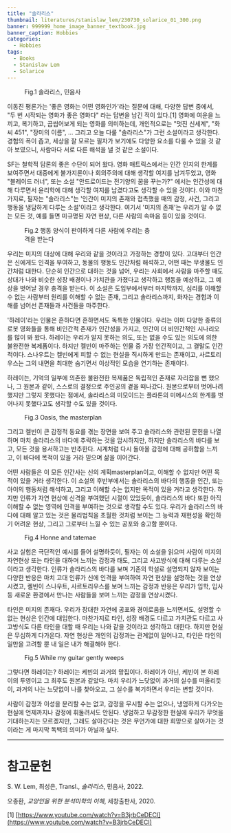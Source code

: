 ```yaml
---
title: "솔라리스"
thumbnail: literatures/stanislaw_lem/230730_solarice_01_300.png
banner: 999999_home_image_banner_textbook.jpg
banner_caption: Hobbies
categories:
  - Hobbies
tags:
  - Books
  - Stanislaw Lem
  - Solarice
---
```


<figure class="align-center" style="width: 300px">
  <a href="/assets/images/literatures/stanislaw_lem/230730_solarice_00.png">
  <img src="{{ site.url }}{{ site.baseurl }}/assets/images/literatures/stanislaw_lem/230730_solarice_01_300.png" alt="">
  </a>
  <figcaption>
  Fig.1 솔라리스, 민음사
  </figcaption>
</figure>

이동진 평론가는 '좋은 영화는 어떤 영화인가'라는 질문에 대해, 다양한 답변 중에서, "두 번 시작되는 영화가 좋은 영화다" 라는 답변을 남긴 적이 있다.[1] 영화에 여운을 느끼고, 복기하고, 곱씹어보게 되는 영화를 의미하는데, 개인적으로는 "멋진 신세계", "화씨 451", "장미의 이름", ... 그리고 오늘 다룰 "솔라리스"가 그런 소설이라고 생각한다. 경험의 폭이 좁고, 세상을 잘 모르는 필자가 보기에도 다양한 요소를 다룰 수 있을 것 같아 보였으니, 사람마다 서로 다른 해석을 낼 것 같은 소설이다.

SF는 철학적 담론의 좋은 수단이 되어 왔다. 영화 매트릭스에서는 인간 인지의 한계를 보여주면서 대중에게 불가지론이나 회의주의에 대해 생각할 여지를 남겨두었고, 영화 "블레이드 러너", 또는 소설 "안드로이드는 전기양의 꿈을 꾸는가?" 에서는 인간성에 대해 다루면서 윤리학에 대해 생각할 여지를 남겼다고도 생각할 수 있을 것이다. 이와 마찬가지로, 필자는 "솔라리스"는 '인간이 미지의 존재와 접촉했을 때의 감정, 사건, 그리고 행동을 냉담하게 다루는 소설'이라고 생각한다. 여기서 '미지의 존재'는 우리가 알 수 없는 모든 것, 예를 들면 미규명된 자연 현상, 다른 사람의 속마음 등이 있을 것이다.

<figure class="align-center" style="width: 300px">
  <a href="/assets/images/literatures/stanislaw_lem/230730_habitus_00.jpg">
  <img src="{{ site.url }}{{ site.baseurl }}/assets/images/literatures/stanislaw_lem/230730_habitus_01_300.jpg" alt="">
  </a>
  <figcaption>
  Fig.2 행동 양식이 판이하게 다른 사람에 우리는 충격을 받는다
  </figcaption>
</figure>

우리는 미지의 대상에 대해 우리와 같을 것이라고 가정하는 경향이 있다. 고대부터 인간은 신에게도 인격을 부여하고, 동물의 행동도 인간처럼 해석하고, 어떤 때는 무생물도 인간처럼 대한다. 단순히 인간으로 대하는 것을 넘어, 우리는 사회에서 사람을 마주할 때도 상대가 나와 비슷한 성장 배경이나 가치관을 가졌다고 생각하고 행동을 예상하고, 그 예상을 벗어날 경우 충격을 받는다. 이 소설은 도입부에서부터 마지막까지, 심리를 이해할 수 없는 사람부터 원리를 이해할 수 없는 존재, 그리고 솔라리스까지, 화자는 경험과 이해를 넘어선 존재들과 사건들을 마주한다.

'하레이'라는 인물은 흔하다면 흔하면서도 독특한 인물이다. 우리는 이미 다양한 종류의 로봇 영화들을 통해 비인간적 존재가 인간성을 가지고, 인간이 더 비인간적인 시나리오를 많이 봐 왔다. 하레이는 우리가 알지 못하는 의도, 또는 없을 수도 있는 의도에 의한 불완전한 복제품이다. 하지만 켈빈이 마주하는 인물 중 가장 인간적이고, 그 결말도 인간적이다. 스나우트는 켈빈에게 피할 수 없는 현실을 직시하게 만드는 존재이고, 사르토리우스는 그의 내면을 최대한 숨기면서 이상적인 모습을 연기하는 존재이다.

하레이는, 기억의 일부에 의존한 불완전한 복제품은 독립적인 존재로 자리잡을 뻔 했으나, 그 원본과 같이, 스스로의 결정으로 주인공의 곁을 떠나갔다. 원본으로부터 벗어나려 했지만 그렇지 못했다는 점에서, 솔라리스의 미모이드는 플라톤의 미메시스의 한계를 벗어나지 못했다고도 생각할 수도 있을 것이다.

<figure class="align-center" style="width: 300px">
  <a href="/assets/images/literatures/stanislaw_lem/230730_masterplan_00.jpg">
  <img src="{{ site.url }}{{ site.baseurl }}/assets/images/literatures/stanislaw_lem/230730_masterplan_00.jpg" alt="">
  </a>
  <figcaption>
  Fig.3 Oasis, the masterplan
  </figcaption>
</figure>

그리고 켈빈이 큰 감정적 동요를 겪는 장면을 보여 주고 솔라리스와 관련된 문헌을 나열하며 마치 솔라리스의 바다에 추락하는 것을 암시하지만, 하지만 솔라리스의 바다를 보고, 모든 것을 용서하고는 반추한다. 시계처럼 다시 돌아올 감정에 대해 공허함을 느끼고, 이 바다에 목적이 있을 거라 믿으며 삶을 이어간다.

어떤 사람들은 이 모든 인간사는 신의 계획masterplan이고, 이해할 수 없지만 어떤 목적이 있을 거라 생각한다. 이 소설의 후반부에서는 솔라리스의 바다의 행동을 인간, 또는 아이의 행동처럼 해석하고, 그리고 이해할 수는 없지만 목적이 있을 거라고 생각한다. 하지만 인류가 자연 현상에 신격을 부여했던 시절이 있었듯이, 솔라리스의 바다 또한 아직 이해할 수 없는 영역에 인격을 부여하는 것으로 생각할 수도 있다. 우리가 솔라리스의 바다에 대해 알고 있는 것은 물리법칙을 초월한 것처럼 보이는 그 능력과 재현성을 확인하기 어려운 현상, 그리고 그로부터 느낄 수 있는 공포와 숭고함 뿐이다.

<figure class="align-center" style="width: 300px">
  <a href="/assets/images/literatures/stanislaw_lem/230730_honne_tatemae_00.jpg">
  <img src="{{ site.url }}{{ site.baseurl }}/assets/images/literatures/stanislaw_lem/230730_honne_tatemae_01_300.jpg" alt="">
  </a>
  <figcaption>
  Fig.4 Honne and tatemae
  </figcaption>
</figure>

사고 실험은 극단적인 예시를 들어 설명하듯이, 필자는 이 소설을 읽으며 사람이 미지의 자연현상 또는 타인을 대하며 느끼는 감정과 태도, 그리고 사고방식에 대해 다루는 소설이라고 생각한다. 인류가 솔라리스의 바다를 보며 기존의 학설로 설명되지 않자 보이는 다양한 반응은 마치 고대 인류가 신에 인격을 부여하여 자연 현상을 설명하는 것을 연상시켰고, 켈빈이 스나우트, 사르토리우스를 보며 느끼는 감정과 반응은 우리가 입학, 입사 등 새로운 환경에서 만나는 사람들을 보며 느끼는 감정을 연상시켰다.

타인은 미지의 존재다. 우리가 장대한 자연에 공포와 경이로움을 느끼면서도, 설명할 수 없는 현상은 인간에 대입한다. 마찬가지로 타인, 성장 배경도 다르고 가치관도 다르고 사고방식도 다른 타인을 대할 때 우리는 나와 같을 것이라고 생각하고 대한다. 하지만 현실은 무심하게 다가온다. 자연 현상은 개인의 감정과는 관계없이 일어나고, 타인은 타인의 일만을 고려할 뿐 내 일은 내가 해결해야 한다.

<figure class="align-center" style="width: 300px">
  <a href="/assets/images/literatures/stanislaw_lem/230730_while_my_guitar_00.jpg">
  <img src="{{ site.url }}{{ site.baseurl }}/assets/images/literatures/stanislaw_lem/230730_while_my_guitar_01_300.jpg" alt="">
  </a>
  <figcaption>
  Fig.5 While my guitar gently weeps
  </figcaption>
</figure>

그렇다면 하레이는? 하레이는 케빈의 과거의 망집이다. 하레이가 아닌, 케빈이 본 하레이의 투영이고 그 최후도 원본과 같았다. 마치 우리가 느닷없이 과거의 실수를 떠올리듯이, 과거의 나는 느닷없이 나를 찾아오고, 그 실수를 복기하면서 우리는 변할 것이다.

사람이 감정과 이성을 분리할 수는 없고, 감정을 무시할 수는 없으나, 냉엄하게 다가오는 현실에 언제까지나 감정에 휘둘려서도 안된다. 냉엄하고 무감정한 현실에 우리가 무엇을 기대하는지는 모르겠지만, 그래도 살아간다는 것은 무언가에 대한 희망으로 살아가는 것이라는 게 마지막 독백의 의미가 아닐까 싶다.

---

# 참고문헌

S. W. Lem, 최성은, Transl., *솔라리스*, 민음사, 2022.

오종환, *교양인을 위한 분석미학의 이해*, 세창출판사, 2020.

[1] [https://www.youtube.com/watch?v=B3jrbCeDECI](https://www.youtube.com/watch?v=B3jrbCeDECI)
